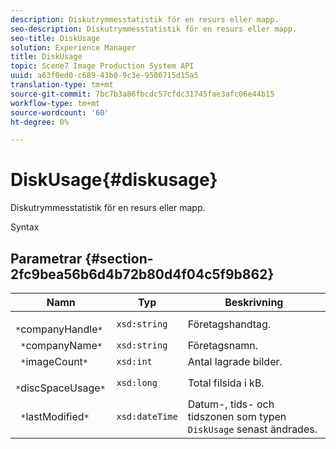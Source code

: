 ```yaml
---
description: Diskutrymmesstatistik för en resurs eller mapp.
seo-description: Diskutrymmesstatistik för en resurs eller mapp.
seo-title: DiskUsage
solution: Experience Manager
title: DiskUsage
topic: Scene7 Image Production System API
uuid: a63f0ed0-c689-43b0-9c3e-9500715d15a5
translation-type: tm+mt
source-git-commit: 7bc7b3a86fbcdc57cfdc31745fae3afc06e44b15
workflow-type: tm+mt
source-wordcount: '60'
ht-degree: 0%

---
```



# DiskUsage{#diskusage}

Diskutrymmesstatistik för en resurs eller mapp.

Syntax

## Parametrar {#section-2fc9bea56b6d4b72b80d4f04c5f9b862}

| Namn | Typ | Beskrivning |
|---|---|---|
| ` *`companyHandle`*` | `xsd:string` | Företagshandtag. |
| ` *`companyName`*` | `xsd:string` | Företagsnamn. |
| ` *`imageCount`*` | `xsd:int` | Antal lagrade bilder. |
| ` *`discSpaceUsage`*` | `xsd:long` | Total filsida i kB. |
| ` *`lastModified`*` | `xsd:dateTime` | Datum-, tids- och tidszonen som typen `DiskUsage` senast ändrades. |

